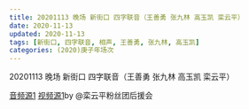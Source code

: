 ```yaml
---
title: 20201113 晚场 新街口 四字联音（王善勇 张九林 高玉凯 栾云平）
date: 2020-11-13
updated: 2020-11-13
tags: [新街口, 四字联音, 相声, 王善勇, 张九林, 高玉凯] 
categories: (2020)庚子年场次
---
```

20201113 晚场 新街口 四字联音（王善勇 张九林 高玉凯 栾云平）



[音频源1](https://m.weibo.cn/6574451359/4571131119406970) [视频源1](https://m.weibo.cn/6574451359/4571130063226187)by @栾云平粉丝团后援会

